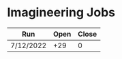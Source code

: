 # Imagineering Jobs

| Run         | Open        | Close    |
| ----------- | ----------- | ---------|
| 7/12/2022   | +29         | 0        |

